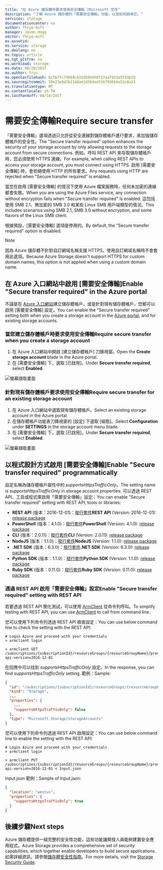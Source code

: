 ```yaml
---
title: "在 Azure 儲存體中要求使用安全傳輸 |Microsoft 文件"
description: "了解 Azure 儲存體的「需要安全傳輸」功能，以及如何啟用它。"
services: storage
documentationcenter: na
author: fhryo-msft
manager: Jason.Hogg
editor: fhryo-msft
ms.assetid: 
ms.service: storage
ms.devlang: na
ms.topic: article
ms.tgt_pltfrm: na
ms.workload: storage
ms.date: 06/20/2017
ms.author: fryu
ms.openlocfilehash: bc5b7fc79869c632db96958f17aaf953a5fd3b19
ms.sourcegitcommit: 50e23e8d3b1148ae2d36dad3167936b4e52c8a23
ms.translationtype: MT
ms.contentlocale: zh-TW
ms.lasthandoff: 08/18/2017
---
```

# <a name="require-secure-transfer"></a><span data-ttu-id="90982-103">需要安全傳輸</span><span class="sxs-lookup"><span data-stu-id="90982-103">Require secure transfer</span></span>

<span data-ttu-id="90982-104">「需要安全傳輸」選項透過只允許從安全連線對儲存體帳戶進行要求，來加強儲存體帳戶的安全性。</span><span class="sxs-lookup"><span data-stu-id="90982-104">The "Secure transfer required" option enhances the security of your storage account by only allowing requests to the storage account from secure connections.</span></span> <span data-ttu-id="90982-105">例如，呼叫 REST API 來存取儲存體帳戶時，您必須使用 HTTPS 連線。</span><span class="sxs-lookup"><span data-stu-id="90982-105">For example, when calling REST APIs to access your storage account, you must connect using HTTPS.</span></span> <span data-ttu-id="90982-106">啟用 [需要安全傳輸] 時，會拒絕使用 HTTP 的所有要求。</span><span class="sxs-lookup"><span data-stu-id="90982-106">Any requests using HTTP are rejected when "Secure transfer required" is enabled.</span></span>

<span data-ttu-id="90982-107">當您在啟用 [需要安全傳輸] 的情況下使用 Azure 檔案服務時，任何未加密的連線都會失敗。</span><span class="sxs-lookup"><span data-stu-id="90982-107">When you are using the Azure Files service, any connection without encryption fails when "Secure transfer required" is enabled.</span></span> <span data-ttu-id="90982-108">這包括使用 SMB 2.1、無加密的 SMB 3.0 和某些 Linux SMB 用戶端類型的情況。</span><span class="sxs-lookup"><span data-stu-id="90982-108">This includes scenarios using SMB 2.1, SMB 3.0 without encryption, and some flavors of the Linux SMB client.</span></span> 

<span data-ttu-id="90982-109">根據預設，[需要安全傳輸] 選項是停用的。</span><span class="sxs-lookup"><span data-stu-id="90982-109">By default, the "Secure transfer required" option is disabled.</span></span>

> [!NOTE]
> <span data-ttu-id="90982-110">因為 Azure 儲存體不針對自訂網域名稱支援 HTTPS，使用自訂網域名稱時不會套用此選項。</span><span class="sxs-lookup"><span data-stu-id="90982-110">Because Azure Storage doesn't support HTTPS for custom domain names, this option is not applied when using a custom domain name.</span></span>

## <a name="enable-secure-transfer-required-in-the-azure-portal"></a><span data-ttu-id="90982-111">在 Azure 入口網站中啟用 [需要安全傳輸]</span><span class="sxs-lookup"><span data-stu-id="90982-111">Enable "Secure transfer required" in the Azure portal</span></span>

<span data-ttu-id="90982-112">不論是在 [Azure 入口網站](https://portal.azure.com)建立儲存體帳戶，或是針對現有儲存體帳戶，您都可以啟用 [需要安全傳輸] 設定。</span><span class="sxs-lookup"><span data-stu-id="90982-112">You can enable the "Secure transfer required" setting both when you create a storage account in the [Azure portal](https://portal.azure.com), and for existing storage accounts.</span></span>

### <a name="require-secure-transfer-when-you-create-a-storage-account"></a><span data-ttu-id="90982-113">當您建立儲存體帳戶時要求使用安全傳輸</span><span class="sxs-lookup"><span data-stu-id="90982-113">Require secure transfer when you create a storage account</span></span>

1. <span data-ttu-id="90982-114">在 Azure 入口網站中開啟 [建立儲存體帳戶] 刀鋒視窗。</span><span class="sxs-lookup"><span data-stu-id="90982-114">Open the **Create storage account** blade in the Azure portal.</span></span>
1. <span data-ttu-id="90982-115">在 [需要安全傳輸] 下，選取 [已啟用]。</span><span class="sxs-lookup"><span data-stu-id="90982-115">Under **Secure transfer required**, select **Enabled**.</span></span>

  ![螢幕擷取畫面](./media/storage-require-secure-transfer/secure_transfer_field_in_portal_en_1.png)

### <a name="require-secure-transfer-for-an-existing-storage-account"></a><span data-ttu-id="90982-117">針對現有儲存體帳戶要求使用安全傳輸</span><span class="sxs-lookup"><span data-stu-id="90982-117">Require secure transfer for an existing storage account</span></span>

1. <span data-ttu-id="90982-118">在 Azure 入口網站中選取現有儲存體帳戶。</span><span class="sxs-lookup"><span data-stu-id="90982-118">Select an existing storage account in the Azure portal.</span></span>
1. <span data-ttu-id="90982-119">在儲存體帳戶功能表刀鋒視窗的 [設定] 下選取 [組態]。</span><span class="sxs-lookup"><span data-stu-id="90982-119">Select **Configuration** under **SETTINGS** in the storage account menu blade.</span></span>
1. <span data-ttu-id="90982-120">在 [需要安全傳輸] 下，選取 [已啟用]。</span><span class="sxs-lookup"><span data-stu-id="90982-120">Under **Secure transfer required**, select **Enabled**.</span></span>

  ![螢幕擷取畫面](./media/storage-require-secure-transfer/secure_transfer_field_in_portal_en_2.png)

## <a name="enable-secure-transfer-required-programmatically"></a><span data-ttu-id="90982-122">以程式設計方式啟用 [需要安全傳輸]</span><span class="sxs-lookup"><span data-stu-id="90982-122">Enable "Secure transfer required" programmatically</span></span>

<span data-ttu-id="90982-123">設定名稱為儲存體帳戶屬性中的 _supportsHttpsTrafficOnly_。</span><span class="sxs-lookup"><span data-stu-id="90982-123">The setting name is _supportsHttpsTrafficOnly_ in storage account properties.</span></span> <span data-ttu-id="90982-124">可以透過 REST API、工具或程式庫啟用「需要安全傳輸」設定：</span><span class="sxs-lookup"><span data-stu-id="90982-124">You can enable "Secure transfer required" setting with REST API, tools or libraries:</span></span>

* <span data-ttu-id="90982-125">**REST API** (版本：2016-12-01)：[發行套件](https://docs.microsoft.com/en-us/rest/api/storagerp/storageaccounts)</span><span class="sxs-lookup"><span data-stu-id="90982-125">**REST API** (Version: 2016-12-01): [release package](https://docs.microsoft.com/en-us/rest/api/storagerp/storageaccounts)</span></span>
* <span data-ttu-id="90982-126">**PowerShell** (版本：4.1.0)：[發行套件](https://docs.microsoft.com/en-us/powershell/module/azurerm.storage/set-azurermstorageaccount?view=azurermps-4.1.0)</span><span class="sxs-lookup"><span data-stu-id="90982-126">**PowerShell** (Version: 4.1.0): [release package](https://docs.microsoft.com/en-us/powershell/module/azurerm.storage/set-azurermstorageaccount?view=azurermps-4.1.0)</span></span>
* <span data-ttu-id="90982-127">**CLI** (版本：2.0.11)：[發行套件](https://pypi.python.org/pypi/azure-cli-storage/2.0.11)</span><span class="sxs-lookup"><span data-stu-id="90982-127">**CLI** (Version: 2.0.11): [release package](https://pypi.python.org/pypi/azure-cli-storage/2.0.11)</span></span>
* <span data-ttu-id="90982-128">**NodeJS** (版本：1.1.0)：[發行套件](https://www.npmjs.com/package/azure-arm-storage/)</span><span class="sxs-lookup"><span data-stu-id="90982-128">**NodeJS** (Version: 1.1.0): [release package](https://www.npmjs.com/package/azure-arm-storage/)</span></span>
* <span data-ttu-id="90982-129">**.NET SDK** (版本：6.3.0)：[發行套件](https://www.nuget.org/packages/Microsoft.Azure.Management.Storage/6.3.0-preview)</span><span class="sxs-lookup"><span data-stu-id="90982-129">**.NET SDK** (Version: 6.3.0): [release package](https://www.nuget.org/packages/Microsoft.Azure.Management.Storage/6.3.0-preview)</span></span>
* <span data-ttu-id="90982-130">**Python SDK** (版本：1.1.0)：[發行套件](https://pypi.python.org/pypi/azure-mgmt-storage/1.1.0)</span><span class="sxs-lookup"><span data-stu-id="90982-130">**Python SDK** (Version: 1.1.0): [release package](https://pypi.python.org/pypi/azure-mgmt-storage/1.1.0)</span></span>
* <span data-ttu-id="90982-131">**Ruby SDK** (版本：0.11.0)：[發行套件](https://rubygems.org/gems/azure_mgmt_storage)</span><span class="sxs-lookup"><span data-stu-id="90982-131">**Ruby SDK** (Version: 0.11.0): [release package](https://rubygems.org/gems/azure_mgmt_storage)</span></span>

### <a name="enable-secure-transfer-required-setting-with-rest-api"></a><span data-ttu-id="90982-132">透過 REST API 啟用「需要安全傳輸」設定</span><span class="sxs-lookup"><span data-stu-id="90982-132">Enable "Secure transfer required" setting with REST API</span></span>

<span data-ttu-id="90982-133">若要透過 REST API 簡化測試，可以使用 [ArmClient](https://github.com/projectkudu/ARMClient) 從命令列呼叫。</span><span class="sxs-lookup"><span data-stu-id="90982-133">To simplify testing with REST API, you can use [ArmClient](https://github.com/projectkudu/ARMClient) to call from command line.</span></span>

 <span data-ttu-id="90982-134">您可以使用下列命令列透過 REST API 檢查設定：</span><span class="sxs-lookup"><span data-stu-id="90982-134">You can use below command line to check the setting with the REST API:</span></span>

```
# Login Azure and proceed with your credentials
> armclient login

> armclient GET  /subscriptions/{subscriptionId}/resourceGroups/{resourceGroupName}/providers/Microsoft.Storage/storageAccounts/{accountName}?api-version=2016-12-01
```

<span data-ttu-id="90982-135">在回應中可以找到 _supportsHttpsTrafficOnly_ 設定。</span><span class="sxs-lookup"><span data-stu-id="90982-135">In the response, you can find _supportsHttpsTrafficOnly_ setting.</span></span> <span data-ttu-id="90982-136">範例：</span><span class="sxs-lookup"><span data-stu-id="90982-136">Sample:</span></span>

```Json
{
  "id": "/subscriptions/{subscriptionId}/resourceGroups/{resourceGroupName}/providers/Microsoft.Storage/storageAccounts/{accountName}",
  "kind": "Storage",
  ...
  "properties": {
    ...
    "supportsHttpsTrafficOnly": false
  },
  "type": "Microsoft.Storage/storageAccounts"
}
```

<span data-ttu-id="90982-137">您可以使用下列命令列透過 REST API 啟用設定：</span><span class="sxs-lookup"><span data-stu-id="90982-137">You can use below command line to enable the setting with the REST API:</span></span>

```
# Login Azure and proceed with your credentials
> armclient login

> armclient PUT /subscriptions/{subscriptionId}/resourceGroups/{resourceGroupName}/providers/Microsoft.Storage/storageAccounts/{accountName}?api-version=2016-12-01 < Input.json
```
<span data-ttu-id="90982-138">Input.json 範例：</span><span class="sxs-lookup"><span data-stu-id="90982-138">Sample of Input.json:</span></span>
```Json
{
  "location": "westus",
  "properties": {
    "supportsHttpsTrafficOnly": true
  }
}
```

## <a name="next-steps"></a><span data-ttu-id="90982-139">後續步驟</span><span class="sxs-lookup"><span data-stu-id="90982-139">Next steps</span></span>
<span data-ttu-id="90982-140">Azure 儲存體提供一組完整的安全性功能，這些功能讓開發人員能夠建置安全應用程式。</span><span class="sxs-lookup"><span data-stu-id="90982-140">Azure Storage provides a comprehensive set of security capabilities, which together enable developers to build secure applications.</span></span> <span data-ttu-id="90982-141">如需詳細資訊，請參閱[儲存體安全性指南](storage-security-guide.md)。</span><span class="sxs-lookup"><span data-stu-id="90982-141">For more details, visit the [Storage Security Guide](storage-security-guide.md).</span></span>
